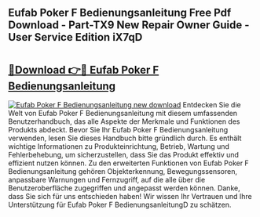 ## Eufab Poker F Bedienungsanleitung Free Pdf Download - Part-TX9 New Repair Owner Guide - User Service Edition iX7qD

# <h2><a href="http://df5u0o.blite.top/?on=Eufab+Poker+F+Bedienungsanleitung">🔗Download 👉🔴 Eufab Poker F Bedienungsanleitung</a></h2>

[![Eufab Poker F Bedienungsanleitung new download](https://i.imgur.com/lujVjoI.png)](http://df5u0o.blite.top/?on=Eufab+Poker+F+Bedienungsanleitung)
Entdecken Sie die Welt von Eufab Poker F Bedienungsanleitung mit diesem umfassenden Benutzerhandbuch, das alle Aspekte der Merkmale und Funktionen des Produkts abdeckt. Bevor Sie Ihr Eufab Poker F Bedienungsanleitung verwenden, lesen Sie dieses Handbuch bitte gründlich durch. Es enthält wichtige Informationen zu Produkteinrichtung, Betrieb, Wartung und Fehlerbehebung, um sicherzustellen, dass Sie das Produkt effektiv und effizient nutzen können. Zu den erweiterten Funktionen von Eufab Poker F Bedienungsanleitung gehören Objekterkennung, Bewegungssensoren, anpassbare Warnungen und Fernzugriff, auf die alle über die Benutzeroberfläche zugegriffen und angepasst werden können. Danke, dass Sie sich für uns entschieden haben! Wir wissen Ihr Vertrauen und Ihre Unterstützung für Eufab Poker F BedienungsanleitungD zu schätzen.
